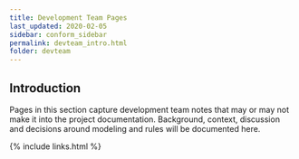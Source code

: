 ```yaml
---
title: Development Team Pages
last_updated: 2020-02-05
sidebar: conform_sidebar
permalink: devteam_intro.html
folder: devteam
---
```


## Introduction

Pages in this section capture development team notes that may or may not make it into the project documentation. Background, context, discussion and decisions around modeling and rules will be documented here.   


{% include links.html %}
